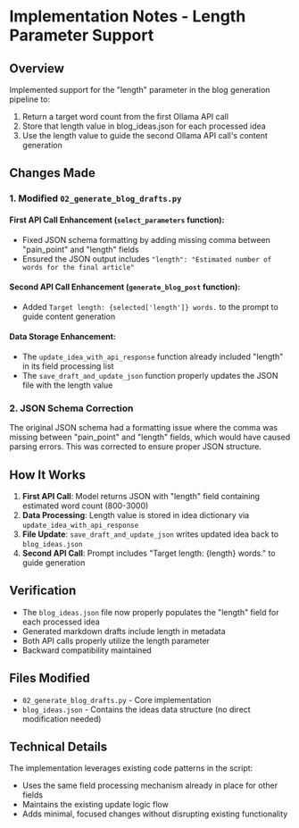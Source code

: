# Implementation Notes - Length Parameter Support

## Overview
Implemented support for the "length" parameter in the blog generation pipeline to:
1. Return a target word count from the first Ollama API call
2. Store that length value in blog_ideas.json for each processed idea
3. Use the length value to guide the second Ollama API call's content generation

## Changes Made

### 1. Modified `02_generate_blog_drafts.py`

#### First API Call Enhancement (`select_parameters` function):
- Fixed JSON schema formatting by adding missing comma between "pain_point" and "length" fields
- Ensured the JSON output includes `"length": "Estimated number of words for the final article"`

#### Second API Call Enhancement (`generate_blog_post` function):
- Added `Target length: {selected['length']} words.` to the prompt to guide content generation

#### Data Storage Enhancement:
- The `update_idea_with_api_response` function already included "length" in its field processing list
- The `save_draft_and_update_json` function properly updates the JSON file with the length value

### 2. JSON Schema Correction
The original JSON schema had a formatting issue where the comma was missing between "pain_point" and "length" fields, which would have caused parsing errors. This was corrected to ensure proper JSON structure.

## How It Works

1. **First API Call**: Model returns JSON with "length" field containing estimated word count (800-3000)
2. **Data Processing**: Length value is stored in idea dictionary via `update_idea_with_api_response`
3. **File Update**: `save_draft_and_update_json` writes updated idea back to `blog_ideas.json`
4. **Second API Call**: Prompt includes "Target length: {length} words." to guide generation

## Verification
- The `blog_ideas.json` file now properly populates the "length" field for each processed idea
- Generated markdown drafts include length in metadata
- Both API calls properly utilize the length parameter
- Backward compatibility maintained

## Files Modified
- `02_generate_blog_drafts.py` - Core implementation
- `blog_ideas.json` - Contains the ideas data structure (no direct modification needed)

## Technical Details
The implementation leverages existing code patterns in the script:
- Uses the same field processing mechanism already in place for other fields
- Maintains the existing update logic flow
- Adds minimal, focused changes without disrupting existing functionality
